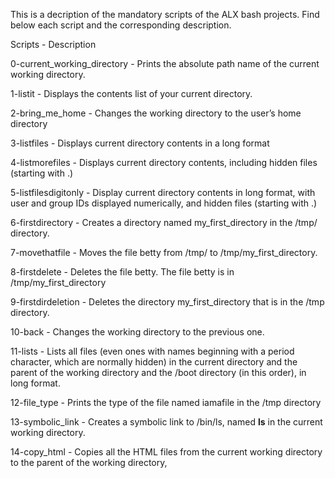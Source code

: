 This is a decription of the mandatory scripts of the ALX bash projects. Find below each script and the corresponding description.

Scripts - Description

0-current_working_directory -  Prints the absolute path name of the current working directory.

1-listit - Displays the contents list of your current directory.

2-bring_me_home - Changes the working directory to the user’s home directory

3-listfiles - Displays current directory contents in a long format

4-listmorefiles - Displays current directory contents, including hidden files (starting with .)

5-listfilesdigitonly - Display current directory contents in long format, with user and group IDs displayed numerically, and hidden files (starting with .)

6-firstdirectory -  Creates a directory named my_first_directory in the /tmp/ directory.

7-movethatfile - Moves the file betty from /tmp/ to /tmp/my_first_directory.

8-firstdelete - Deletes the file betty. The file betty is in /tmp/my_first_directory

9-firstdirdeletion - Deletes the directory my_first_directory that is in the /tmp directory.

10-back - Changes the working directory to the previous one.

11-lists -  Lists all files (even ones with names beginning with a period character, which are normally hidden) in the current directory and the parent of the working directory and the /boot directory (in this order), in long format.

12-file_type - Prints the type of the file named iamafile in the /tmp directory

13-symbolic_link - Creates a symbolic link to /bin/ls, named __ls__ in the current working directory.

14-copy_html -  Copies all the HTML files from the current working directory to the parent of the working directory, 
